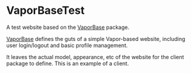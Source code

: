 # VaporBaseTest

A test website based on the [VaporBase](https://github.com/elegantchaos/VaporBase) package.

[VaporBase](https://github.com/elegantchaos/VaporBase) defines the guts of a simple Vapor-based website, including user login/logout and basic profile management.

It leaves the actual model, appearance, etc of the website for the client package to define. This is an example of a client.
